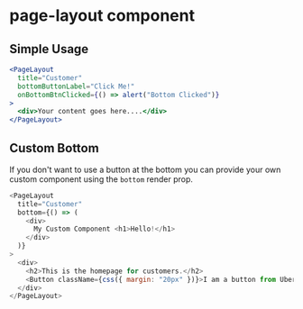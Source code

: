 # page-layout component

## Simple Usage

```jsx
<PageLayout
  title="Customer"
  bottomButtonLabel="Click Me!"
  onBottomBtnClicked={() => alert("Bottom Clicked")}
>
  <div>Your content goes here....</div>
</PageLayout>
```

## Custom Bottom

If you don't want to use a button at the bottom you can provide your own custom component using the `bottom` render prop.

```js
<PageLayout
  title="Customer"
  bottom={() => (
    <div>
      My Custom Component <h1>Hello!</h1>
    </div>
  )}
>
  <div>
    <h2>This is the homepage for customers.</h2>
    <Button className={css({ margin: "20px" })}>I am a button from Uber</Button>
  </div>
</PageLayout>
```
